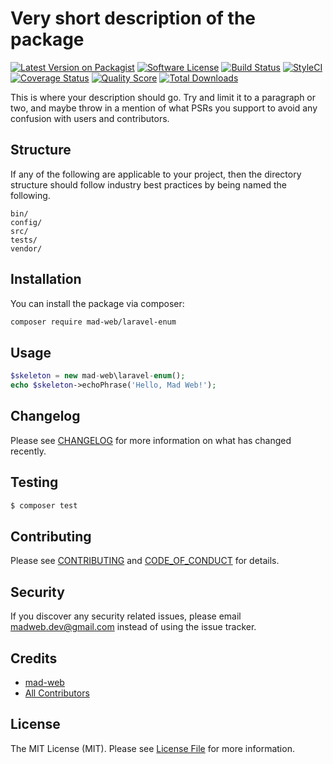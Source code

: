 # Very short description of the package

[![Latest Version on Packagist][ico-version]][link-packagist]
[![Software License][ico-license]](LICENSE.md)
[![Build Status][ico-travis]][link-travis]
[![StyleCI][ico-style]][link-style]
[![Coverage Status][ico-scrutinizer]][link-scrutinizer]
[![Quality Score][ico-code-quality]][link-code-quality]
[![Total Downloads][ico-downloads]][link-downloads]

This is where your description should go. Try and limit it to a paragraph or two, and maybe throw in a mention of what
PSRs you support to avoid any confusion with users and contributors.

## Structure

If any of the following are applicable to your project, then the directory structure should follow industry best practices by being named the following.

```
bin/        
config/
src/
tests/
vendor/
```

## Installation

You can install the package via composer:

```bash
composer require mad-web/laravel-enum
```

## Usage

``` php
$skeleton = new mad-web\laravel-enum();
echo $skeleton->echoPhrase('Hello, Mad Web!');
```

## Changelog

Please see [CHANGELOG](CHANGELOG.md) for more information on what has changed recently.

## Testing

``` bash
$ composer test
```

## Contributing

Please see [CONTRIBUTING](CONTRIBUTING.md) and [CODE_OF_CONDUCT](CODE_OF_CONDUCT.md) for details.

## Security

If you discover any security related issues, please email madweb.dev@gmail.com instead of using the issue tracker.

## Credits

- [mad-web](https://github.com/mad-web)
- [All Contributors](../../contributors)

## License

The MIT License (MIT). Please see [License File](LICENSE.md) for more information.

[ico-version]: https://img.shields.io/packagist/v/mad-web/laravel-enum.svg?style=flat-square
[ico-license]: https://img.shields.io/badge/license-MIT-brightgreen.svg?style=flat-square
[ico-travis]: https://img.shields.io/travis/mad-web/laravel-enum/master.svg?style=flat-square
[ico-style]: https://styleci.io/repos/138497948/shield
[ico-scrutinizer]: https://img.shields.io/scrutinizer/coverage/g/mad-web/laravel-enum.svg?style=flat-square
[ico-code-quality]: https://img.shields.io/scrutinizer/g/mad-web/laravel-enum.svg?style=flat-square
[ico-downloads]: https://img.shields.io/packagist/dt/mad-web/laravel-enum.svg?style=flat-square

[link-packagist]: https://packagist.org/packages/mad-web/laravel-enum
[link-travis]: https://travis-ci.org/mad-web/laravel-enum
[link-style]: https://styleci.io/repos/138497948
[link-scrutinizer]: https://scrutinizer-ci.com/g/mad-web/laravel-enum/code-structure
[link-code-quality]: https://scrutinizer-ci.com/g/mad-web/laravel-enum
[link-downloads]: https://packagist.org/packages/mad-web/laravel-enum
[link-author]: https://github.com/mad-web
[link-contributors]: ../../contributors